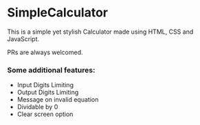 # SimpleCalculator

This is a simple yet stylish Calculator made using HTML, CSS and JavaScript.

PRs are always welcomed.

### Some additional features:
* Input Digits Limiting
* Output Digits Limiting
* Message on invalid equation
* Dividable by 0 
* Clear screen option
